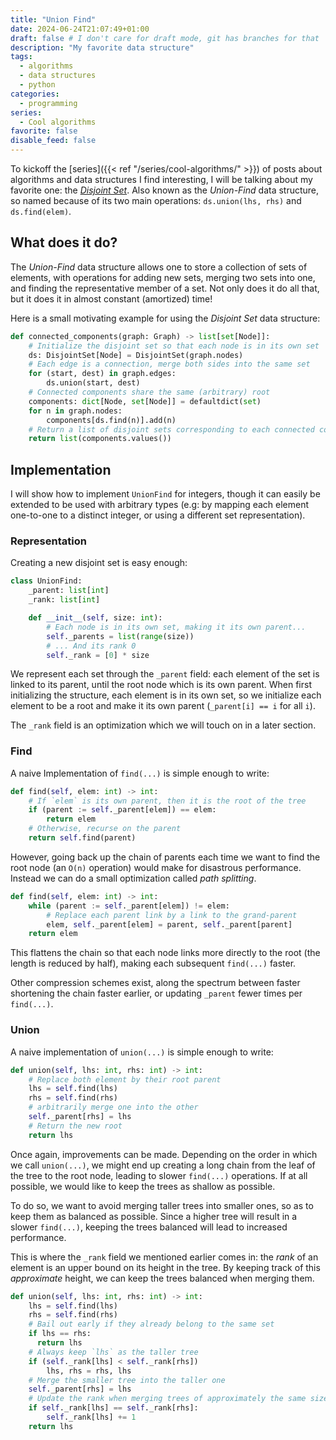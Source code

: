 ```yaml
---
title: "Union Find"
date: 2024-06-24T21:07:49+01:00
draft: false # I don't care for draft mode, git has branches for that
description: "My favorite data structure"
tags:
  - algorithms
  - data structures
  - python
categories:
  - programming
series:
  - Cool algorithms
favorite: false
disable_feed: false
---
```


To kickoff the [series]({{< ref "/series/cool-algorithms/" >}}) of posts about
algorithms and data structures I find interesting, I will be talking about my
favorite one: the [_Disjoint Set_][wiki]. Also known as the _Union-Find_ data
structure, so named because of its two main operations: `ds.union(lhs, rhs)` and
`ds.find(elem)`.

[wiki]: https://en.wikipedia.org/wiki/Disjoint-set_data_structure

<!--more-->

## What does it do?

The _Union-Find_ data structure allows one to store a collection of sets of
elements, with operations for adding new sets, merging two sets into one, and
finding the representative member of a set. Not only does it do all that, but it
does it in almost constant (amortized) time!

Here is a small motivating example for using the _Disjoint Set_ data structure:

```python
def connected_components(graph: Graph) -> list[set[Node]]:
    # Initialize the disjoint set so that each node is in its own set
    ds: DisjointSet[Node] = DisjointSet(graph.nodes)
    # Each edge is a connection, merge both sides into the same set
    for (start, dest) in graph.edges:
        ds.union(start, dest)
    # Connected components share the same (arbitrary) root
    components: dict[Node, set[Node]] = defaultdict(set)
    for n in graph.nodes:
        components[ds.find(n)].add(n)
    # Return a list of disjoint sets corresponding to each connected component
    return list(components.values())
```

## Implementation

I will show how to implement `UnionFind` for integers, though it can easily be
extended to be used with arbitrary types (e.g: by mapping each element
one-to-one to a distinct integer, or using a different set representation).

### Representation

Creating a new disjoint set is easy enough:

```python
class UnionFind:
    _parent: list[int]
    _rank: list[int]

    def __init__(self, size: int):
        # Each node is in its own set, making it its own parent...
        self._parents = list(range(size))
        # ... And its rank 0
        self._rank = [0] * size
```

We represent each set through the `_parent` field: each element of the set is
linked to its parent, until the root node which is its own parent. When first
initializing the structure, each element is in its own set, so we initialize
each element to be a root and make it its own parent (`_parent[i] == i` for all
`i`).

The `_rank` field is an optimization which we will touch on in a later section.

### Find

A naive Implementation of `find(...)` is simple enough to write:

```python
def find(self, elem: int) -> int:
    # If `elem` is its own parent, then it is the root of the tree
    if (parent := self._parent[elem]) == elem:
        return elem
    # Otherwise, recurse on the parent
    return self.find(parent)
```

However, going back up the chain of parents each time we want to find the root
node (an `O(n)` operation) would make for disastrous performance. Instead we can
do a small optimization called _path splitting_.

```python
def find(self, elem: int) -> int:
    while (parent := self._parent[elem]) != elem:
        # Replace each parent link by a link to the grand-parent
        elem, self._parent[elem] = parent, self._parent[parent]
    return elem
```

This flattens the chain so that each node links more directly to the root (the
length is reduced by half), making each subsequent `find(...)` faster.

Other compression schemes exist, along the spectrum between faster shortening
the chain faster earlier, or updating `_parent` fewer times per `find(...)`.

### Union

A naive implementation of `union(...)` is simple enough to write:

```python
def union(self, lhs: int, rhs: int) -> int:
    # Replace both element by their root parent
    lhs = self.find(lhs)
    rhs = self.find(rhs)
    # arbitrarily merge one into the other
    self._parent[rhs] = lhs
    # Return the new root
    return lhs
```

Once again, improvements can be made. Depending on the order in which we call
`union(...)`, we might end up creating a long chain from the leaf of the tree to
the root node, leading to slower `find(...)` operations. If at all possible, we
would like to keep the trees as shallow as possible.

To do so, we want to avoid merging taller trees into smaller ones, so as to keep
them as balanced as possible. Since a higher tree will result in a slower
`find(...)`, keeping the trees balanced will lead to increased performance.

This is where the `_rank` field we mentioned earlier comes in: the _rank_ of an
element is an upper bound on its height in the tree. By keeping track of this
_approximate_ height, we can keep the trees balanced when merging them.

```python
def union(self, lhs: int, rhs: int) -> int:
    lhs = self.find(lhs)
    rhs = self.find(rhs)
    # Bail out early if they already belong to the same set
    if lhs == rhs:
      return lhs
    # Always keep `lhs` as the taller tree
    if (self._rank[lhs] < self._rank[rhs])
        lhs, rhs = rhs, lhs
    # Merge the smaller tree into the taller one
    self._parent[rhs] = lhs
    # Update the rank when merging trees of approximately the same size
    if self._rank[lhs] == self._rank[rhs]:
        self._rank[lhs] += 1
    return lhs
```

